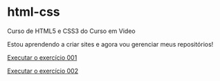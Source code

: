 # html-css
 Curso de HTML5 e CSS3 do Curso em Video

Estou aprendendo a criar sites e agora vou gerenciar meus repositórios!

<a href="https://JeniferOvejero.github.io/html-css/exercicios/ex001/index.html">Executar o exercício 001</a>

<a href="https://JeniferOvejero.github.io/html-css/exercicios/ex002/index.html" target="_blank">Executar o exercício 002</a>